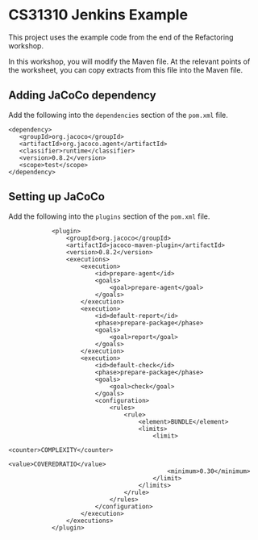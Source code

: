 # CS31310 Jenkins Example

This project uses the example code from the end of the Refactoring workshop. 

In this workshop, you will modify the Maven file. At the relevant points of the worksheet, you can copy extracts from this file into the Maven file. 

## Adding JaCoCo dependency

Add the following into the `dependencies` section of the `pom.xml` file.

```
<dependency>
   <groupId>org.jacoco</groupId>
   <artifactId>org.jacoco.agent</artifactId>
   <classifier>runtime</classifier>
   <version>0.8.2</version>
   <scope>test</scope>
</dependency>
```

## Setting up JaCoCo

Add the following into the `plugins` section of the `pom.xml` file.

```
            <plugin>
                <groupId>org.jacoco</groupId>
                <artifactId>jacoco-maven-plugin</artifactId>
                <version>0.8.2</version>
                <executions>
                    <execution>
                        <id>prepare-agent</id>
                        <goals>
                            <goal>prepare-agent</goal>
                        </goals>
                    </execution>
                    <execution>
                        <id>default-report</id>
                        <phase>prepare-package</phase>
                        <goals>
                            <goal>report</goal>
                        </goals>
                    </execution>
                    <execution>
                        <id>default-check</id>
                        <phase>prepare-package</phase>
                        <goals>
                            <goal>check</goal>
                        </goals>
                        <configuration>
                            <rules>
                                <rule>
                                    <element>BUNDLE</element>
                                    <limits>
                                        <limit>
                                            <counter>COMPLEXITY</counter>
                                            <value>COVEREDRATIO</value>
                                            <minimum>0.30</minimum>
                                        </limit>
                                    </limits>
                                </rule>
                            </rules>
                        </configuration>
                    </execution>
                </executions>
            </plugin>
```